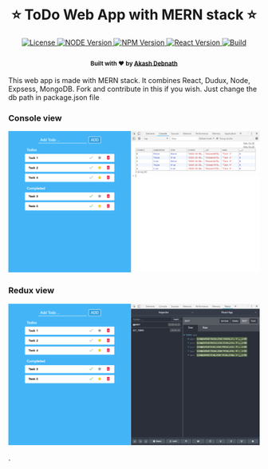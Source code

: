 <h1 align="center">
  <br>⭐ ToDo Web App with MERN stack ⭐<br>
</h1>
<p align="center">
  <!-- Licence -->
    <a href="https://github.com/facebook/react/blob/master/LICENSE">
    <img src="https://img.shields.io/badge/license-MIT-blue.svg?style=flat"
      alt="License" />
  </a>
  <!-- NODE Version -->
    <a href="https://nodejs.org/en/">
    <img src="https://img.shields.io/badge/node-v10.11.0-brightgreen.svg?style=flat"
      alt="NODE Version" />
  </a>
  <!-- NPM Version -->
    <a href="https://npmjs.org">
    <img src="https://img.shields.io/badge/npm-v6.4.0-red.svg?style=flat"
      alt="NPM Version" />
  </a>
  <!-- React Version -->
    <a href="https://reactjs.org/">
    <img src="https://img.shields.io/badge/react-v16.5.2-blue.svg?style=flat"
      alt="React Version" />
  </a>
  <!-- Build -->
    <a href="#">
    <img src="https://img.shields.io/badge/build-passing-brightgreen.svg?style=flat"
      alt="Build" />
  </a>
</p>

<h4 align="center">
  <sub>Built with ❤︎ by
  <a href="https://github.com/reactuserakash">Akash Debnath</a>
</h4>
  
This web app is made with MERN stack. It combines React, Dudux, Node, Expsess, MongoDB.
Fork and contribute in this if you wish. Just change the db path in package.json file 

<h3>Console view</h3>
<p align="center">
  <img alt="Spaceship with Hyper and One Dark" src="./console.png" width="780px" height="auto">
</p>

<h3>Redux view</h3>
<p align="center">
  <img alt="Spaceship with Hyper and One Dark" src="./redux.png" width="780px" height="auto">
</p>


.
